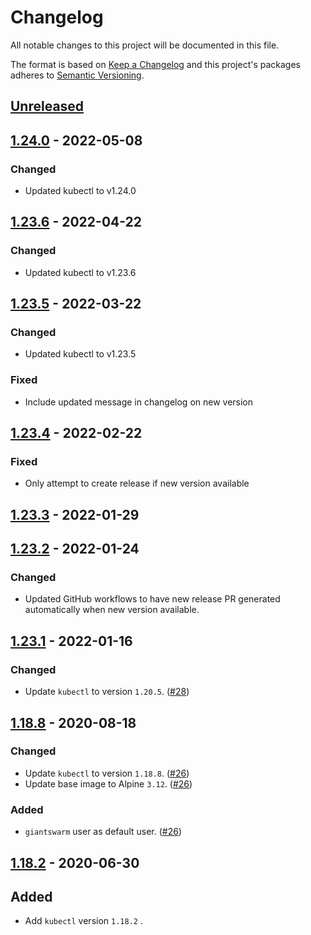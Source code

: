 # Changelog

All notable changes to this project will be documented in this file.

The format is based on [Keep a Changelog](http://keepachangelog.com/en/1.0.0/)
and this project's packages adheres to [Semantic Versioning](http://semver.org/spec/v2.0.0.html).

## [Unreleased]

## [1.24.0] - 2022-05-08

### Changed

- Updated kubectl to v1.24.0

## [1.23.6] - 2022-04-22

### Changed

- Updated kubectl to v1.23.6

## [1.23.5] - 2022-03-22

### Changed

- Updated kubectl to v1.23.5

### Fixed

- Include updated message in changelog on new version

## [1.23.4] - 2022-02-22

### Fixed

- Only attempt to create release if new version available

## [1.23.3] - 2022-01-29

## [1.23.2] - 2022-01-24

### Changed

- Updated GitHub workflows to have new release PR generated automatically when new version available.

## [1.23.1] - 2022-01-16

### Changed

- Update `kubectl` to version `1.20.5`. ([#28](https://github.com/giantswarm/docker-kubectl/pull/28))

## [1.18.8] - 2020-08-18

### Changed

- Update `kubectl` to version `1.18.8`. ([#26](https://github.com/giantswarm/docker-kubectl/pull/26))
- Update base image to Alpine `3.12`. ([#26](https://github.com/giantswarm/docker-kubectl/pull/26))

### Added

- `giantswarm` user as default user. ([#26](https://github.com/giantswarm/docker-kubectl/pull/26))

## [1.18.2] - 2020-06-30

## Added

- Add `kubectl` version `1.18.2` .

[Unreleased]: https://github.com/giantswarm/giantswarm/compare/v1.24.0...HEAD
[1.24.0]: https://github.com/giantswarm/giantswarm/compare/v1.23.6...v1.24.0
[1.23.6]: https://github.com/giantswarm/giantswarm/compare/v1.23.5...v1.23.6
[1.23.5]: https://github.com/giantswarm/giantswarm/compare/v1.23.4...v1.23.5
[1.23.4]: https://github.com/giantswarm/giantswarm/compare/v1.23.3...v1.23.4
[1.23.3]: https://github.com/giantswarm/docker-kubectl/compare/v1.23.2...v1.23.3
[1.23.2]: https://github.com/giantswarm/docker-kubectl/compare/v1.23.1...v1.23.2
[1.23.1]: https://github.com/giantswarm/docker-kubectl/compare/v1.18.8...v1.23.1
[1.18.8]: https://github.com/giantswarm/docker-kubectl/compare/v1.18.2...v1.18.8
[1.18.2]: https://github.com/giantswarm/docker-kubectl/compare/v1.16.4...v1.18.2
